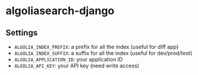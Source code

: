 # algoliasearch-django

## Settings

* `ALGOLIA_INDEX_PREFIX`: a prefix for all the index (useful for diff app)
* `ALGOLIA_INDEX_SUFFIX`: a suffix for all the index (useful for dev/prod/test)
* `ALGOLIA_APPLICATION_ID`: your application ID
* `ALGOLIA_API_KEY`: your API key (need write access)
